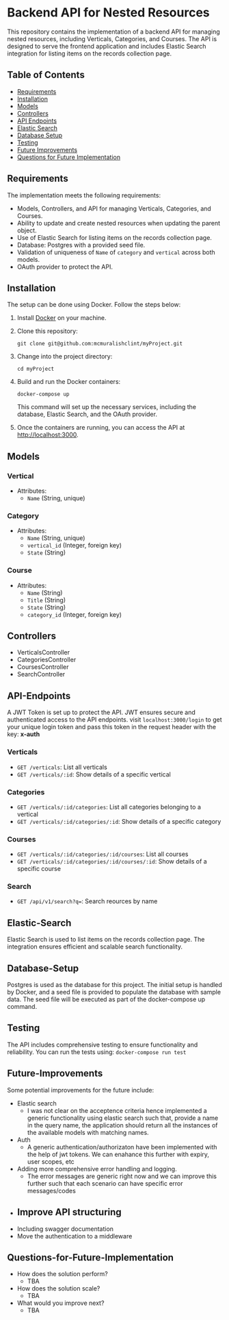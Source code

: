# Backend API for Nested Resources

This repository contains the implementation of a backend API for managing nested resources, including Verticals, Categories, and Courses. The API is designed to serve the frontend application and includes Elastic Search integration for listing items on the records collection page.

## Table of Contents

-   [Requirements](#Requirements)
-   [Installation](#Installation)
-   [Models](#Models)
-   [Controllers](#Controllers)
-   [API Endpoints](#API-Endpoints)
-   [Elastic Search](#Elastic-Search)
-   [Database Setup](#Database-Setup)
-   [Testing](#Testing)
-   [Future Improvements](#Future-Improvements)
-   [Questions for Future Implementation](#Questions-for-Future-Implementation)

## Requirements

The implementation meets the following requirements:

-   Models, Controllers, and API for managing Verticals, Categories, and Courses.
-   Ability to update and create nested resources when updating the parent object.
-   Use of Elastic Search for listing items on the records collection page.
-   Database: Postgres with a provided seed file.
-   Validation of uniqueness of `Name` of `category` and `vertical` across both models.
-   OAuth provider to protect the API.

## Installation

The setup can be done using Docker. Follow the steps below:

1.  Install [Docker](https://www.docker.com/get-started) on your machine.
    
2.  Clone this repository:
    
    `git clone git@github.com:mcmuralishclint/myProject.git` 
    
3.  Change into the project directory:
    
    `cd myProject`
    
4.  Build and run the Docker containers:
    
    `docker-compose up` 
    
    This command will set up the necessary services, including the database, Elastic Search, and the OAuth provider.
    
5.  Once the containers are running, you can access the API at [http://localhost:3000](http://localhost:3000/).
    

## Models

### Vertical

-   Attributes:
    -   `Name` (String, unique)

### Category

-   Attributes:
    -   `Name` (String, unique)
    -   `vertical_id` (Integer, foreign key)
    -   `State` (String) 

### Course

-   Attributes:
    -   `Name` (String)
    -   `Title` (String)
    -   `State` (String) 
    -   `category_id` (Integer, foreign key)

## Controllers

-   VerticalsController
-   CategoriesController
-   CoursesController
-   SearchController

## API-Endpoints
A JWT Token is set up to protect the API. JWT ensures secure and authenticated access to the API endpoints.
visit `localhost:3000/login` to get your unique login token and pass this token in the request header with the key: **x-auth**

### Verticals

-   `GET /verticals`: List all verticals
-   `GET /verticals/:id`: Show details of a specific vertical

### Categories

-   `GET /verticals/:id/categories`: List all categories belonging to a vertical
-   `GET /verticals/:id/categories/:id`: Show details of a specific category

### Courses

-   `GET /verticals/:id/categories/:id/courses`: List all courses
-   `GET /verticals/:id/categories/:id/courses/:id`: Show details of a specific course

### Search

-   `GET /api/v1/search?q=`: Search reources by name

## Elastic-Search

Elastic Search is used to list items on the records collection page. The integration ensures efficient and scalable search functionality.

## Database-Setup

Postgres is used as the database for this project. The initial setup is handled by Docker, and a seed file is provided to populate the database with sample data. The seed file will be executed as part of the docker-compose up command.

## Testing

The API includes comprehensive testing to ensure functionality and reliability. You can run the tests using:
`docker-compose run test`

## Future-Improvements

Some potential improvements for the future include:

-   Elastic search
    - I was not clear on the acceptence criteria hence implemented a generic functionality using elastic search such that, provide a name in the query name, the application should return all the instances of the available models with matching names.
-   Auth
    - A generic authentication/authorizaton have been implemented with the help of jwt tokens. We can enahance this further with expiry, user scopes, etc
-   Adding more comprehensive error handling and logging.
    - The error messages are generic right now and we can improve this further such that each scenario can have specific error messages/codes
-   Improve API structuring
    - 
-   Including swagger documentation
-   Move the authentication to a middleware

## Questions-for-Future-Implementation

-   How does the solution perform?
	- TBA
-   How does the solution scale?
	- TBA
-   What would you improve next?
	- TBA
